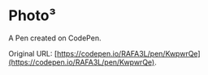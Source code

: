 # Photo³

A Pen created on CodePen.

Original URL: [https://codepen.io/RAFA3L/pen/KwpwrQe](https://codepen.io/RAFA3L/pen/KwpwrQe).

